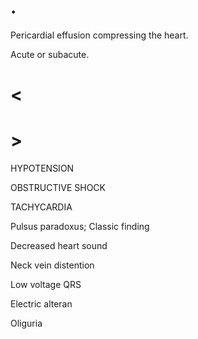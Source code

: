 # .

Pericardial effusion compressing the heart.

Acute or subacute.

# <

# >

HYPOTENSION

OBSTRUCTIVE SHOCK

TACHYCARDIA

Pulsus paradoxus; Classic finding

Decreased heart sound

Neck vein distention

Low voltage QRS

Electric alteran

Oliguria
